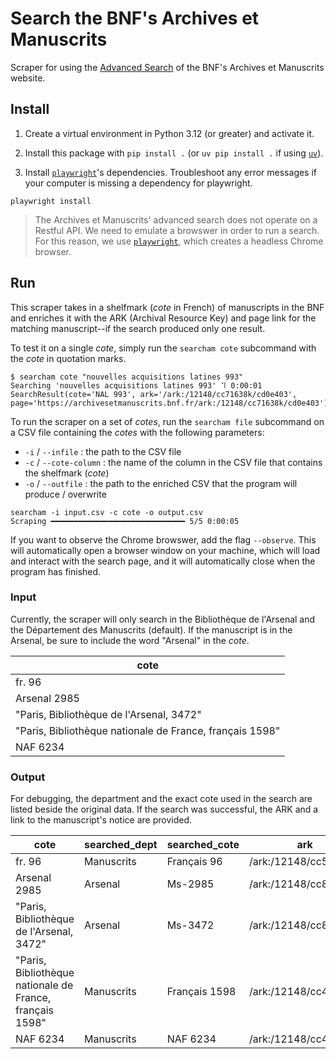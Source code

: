 # Search the BNF's Archives et Manuscrits

Scraper for using the [Advanced Search](https://archivesetmanuscrits.bnf.fr/pageRechercheAvancee.html) of the BNF's Archives et Manuscrits website.

## Install

1. Create a virtual environment in Python 3.12 (or greater) and activate it.

2. Install this package with `pip install .` (or `uv pip install .` if using [`uv`](https://docs.astral.sh/uv/)).

3. Install [`playwright`](https://playwright.dev/python/docs/library)'s dependencies. Troubleshoot any error messages if your computer is missing a dependency for playwright.

```
playwright install
```

> The Archives et Manuscrits' advanced search does not operate on a Restful API. We need to emulate a browswer in order to run a search. For this reason, we use [`playwright`](https://playwright.dev/python/docs/library), which creates a headless Chrome browser.

## Run

This scraper takes in a shelfmark (_cote_ in French) of manuscripts in the BNF and enriches it with the ARK (Archival Resource Key) and page link for the matching manuscript--if the search produced only one result.

To test it on a single _cote_, simply run the `searcham cote` subcommand with the _cote_ in quotation marks.

```
$ searcham cote "nouvelles acquisitions latines 993"
Searching 'nouvelles acquisitions latines 993' ⠹ 0:00:01
SearchResult(cote='NAL 993', ark='/ark:/12148/cc71638k/cd0e403', page='https://archivesetmanuscrits.bnf.fr/ark:/12148/cc71638k/cd0e403')
```

To run the scraper on a set of _cotes_, run the `searcham file` subcommand on a CSV file containing the _cotes_ with the following parameters:

- `-i` / `--infile` : the path to the CSV file
- `-c` / `--cote-column` : the name of the column in the CSV file that contains the shelfmark (_cote_)
- `-o` / `--outfile` : the path to the enriched CSV that the program will produce / overwrite

```console
searcham -i input.csv -c cote -o output.csv
Scraping ━━━━━━━━━━━━━━━━━━━━━━━━━━━━━━ 5/5 0:00:05
```

If you want to observe the Chrome browswer, add the flag `--observe`. This will automatically open a browser window on your machine, which will load and interact with the search page, and it will automatically close when the program has finished.

### Input

Currently, the scraper will only search in the Bibliothèque de l'Arsenal and the Département des Manuscrits (default). If the manuscript is in the Arsenal, be sure to include the word "Arsenal" in the _cote_.

|cote|
|--|
|fr. 96|
|Arsenal 2985|
|"Paris, Bibliothèque de l'Arsenal, 3472"|
|"Paris, Bibliothèque nationale de France, français 1598"|
|NAF 6234|

### Output

For debugging, the department and the exact cote used in the search are listed beside the original data. If the search was successful, the ARK and a link to the manuscript's notice are provided.

|cote|searched_dept|searched_cote|ark|page|
|--|--|--|--|--|
|fr. 96|Manuscrits|Français 96|/ark:/12148/cc51219h|https://archivesetmanuscrits.bnf.fr/ark:/12148/cc51219h|
|Arsenal 2985|Arsenal|Ms-2985|/ark:/12148/cc837150|https://archivesetmanuscrits.bnf.fr/ark:/12148/cc837150|
|"Paris, Bibliothèque de l'Arsenal, 3472"|Arsenal|Ms-3472|/ark:/12148/cc841476|https://archivesetmanuscrits.bnf.fr/ark:/12148/cc841476|
|"Paris, Bibliothèque nationale de France, français 1598"|Manuscrits|Français 1598|/ark:/12148/cc46160s|https://archivesetmanuscrits.bnf.fr/ark:/12148/cc46160s|
|NAF 6234|Manuscrits|NAF 6234|/ark:/12148/cc41016b|https://archivesetmanuscrits.bnf.fr/ark:/12148/cc41016b|
